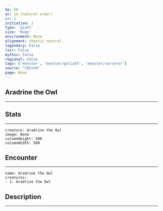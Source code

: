 ```yaml
---
hp: 66
ac: 14 (natural armor)
cr: 2
initiative: 2
type: 'giant'    
size: 'Huge'
environment: None
alignment: chaotic neutral
legendary: False
lair: False
mythic: False
regional: False
tags: ['monster', 'monster/goliath', 'monster/sorcerer']
source: "CRCotN"
page: None
---
```


## Aradrine the Owl
---



## Stats
---

```statblock
creature: Aradrine the Owl
image: None
columnHeight: 500
columnWidth: 500
```

## Encounter
---

```encounter-table
name: Aradrine the Owl
creatures:
- 1: Aradrine the Owl
```

## Description
---




